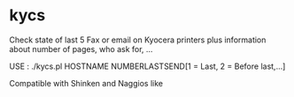 kycs
====

Check state of last 5 Fax or email on Kyocera printers plus information about number of pages, who ask for, ...


USE : ./kycs.pl HOSTNAME NUMBERLASTSEND[1 = Last, 2 = Before last,...]


Compatible with Shinken and Naggios like
